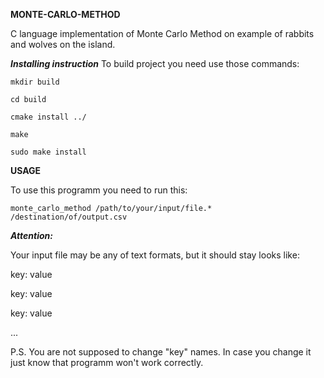**MONTE-CARLO-METHOD**





C language implementation of Monte Carlo Method on example of rabbits and wolves
on the island.





***Installing instruction***
To build project you need use those commands:







`mkdir build`

`cd build`

`cmake install ../`


`make`

`sudo make install`

**USAGE**

To use this programm you need to run this:

`monte_carlo_method /path/to/your/input/file.* /destination/of/output.csv`

***Attention:***

Your input file may be any of text formats, but it should stay looks like:

key: value

key: value

key: value

...

P.S. You are not supposed to change "key" names. In case you change it just know that programm won't work correctly.


